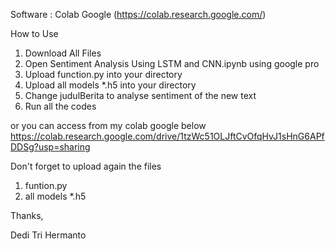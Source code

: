 Software  : Colab Google (https://colab.research.google.com/)

How to Use
1. Download All Files
2. Open Sentiment Analysis Using LSTM and CNN.ipynb using google pro
3. Upload function.py into your directory
4. Upload all models *.h5 into your directory
5. Change judulBerita to analyse sentiment of the new text
6. Run all the codes


or you can access from my colab google below
https://colab.research.google.com/drive/1tzWc51OLJftCvOfqHvJ1sHnG6APfDDSg?usp=sharing

Don't forget to upload again the files 
1. funtion.py
2. all models *.h5

Thanks,

Dedi Tri Hermanto
